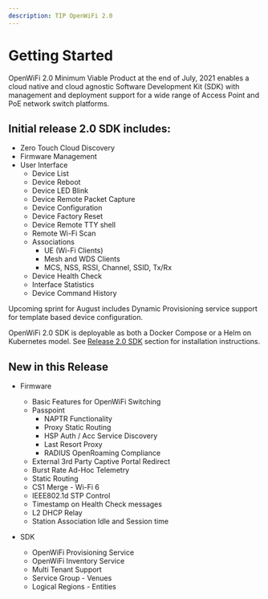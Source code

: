 ```yaml
---
description: TIP OpenWiFi 2.0
---
```


# Getting Started

OpenWiFi 2.0 Minimum Viable Product at the end of July, 2021 enables a cloud native and cloud agnostic Software Development Kit (SDK) with management and deployment support for a wide range of Access Point and PoE network switch platforms.

## Initial release 2.0 SDK includes:

* Zero Touch Cloud Discovery
* Firmware Management
* User Interface
  * Device List
  * Device Reboot
  * Device LED Blink
  * Device Remote Packet Capture
  * Device Configuration
  * Device Factory Reset
  * Device Remote TTY shell
  * Remote Wi-Fi Scan
  * Associations
    * UE (Wi-Fi Clients)
    * Mesh and WDS Clients
    * MCS, NSS, RSSI, Channel, SSID, Tx/Rx
  * Device Health Check
  * Interface Statistics
  * Device Command History

Upcoming sprint for August includes Dynamic Provisioning service support for template based device configuration.

OpenWiFi 2.0 SDK is deployable as both a Docker Compose or a Helm on Kubernetes model. See [Release 2.0 SDK](sdk.md) section for installation instructions.

## New in this Release

* Firmware
  * Basic Features for OpenWiFi Switching
  * Passpoint
    * NAPTR Functionality
    * Proxy Static Routing
    * HSP Auth / Acc Service Discovery
    * Last Resort Proxy
    * RADIUS OpenRoaming Compliance
  * External 3rd Party Captive Portal Redirect
  * Burst Rate Ad-Hoc Telemetry
  * Static Routing
  * CS1 Merge - Wi-Fi 6
  * IEEE802.1d STP Control
  * Timestamp on Health Check messages
  * L2 DHCP Relay
  * Station Association Idle and Session time
*   SDK

    * OpenWiFi Provisioning Service
    * OpenWiFi Inventory Service
    * Multi Tenant Support
    * Service Group - Venues
    * Logical Regions - Entities

